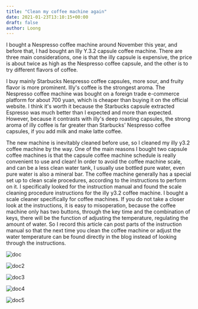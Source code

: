 ```yaml
---
title: "Clean my coffee machine again"
date: 2021-01-23T13:10:15+00:00
draft: false
author: Loong
---
```


[//]: # ( UUID: bf571084-b2b3-4951-8d95-819404670825 )
[//]: # ( Title: Clean my coffee machine again )
[//]: # ( Created: 2021-01-23T13:10:15+00:00 )

I bought a Nespresso coffee machine around November this year, and before that, I had bought an Illy Y.3.2 capsule coffee machine. There are three main considerations, one is that the illy capsule is expensive, the price is about twice as high as the Nespresso coffee capsule, and the other is to try different flavors of coffee.

I buy mainly Starbucks Nespresso coffee capsules, more sour, and fruity flavor is more prominent. Illy's coffee is the strongest aroma. The Nespresso coffee machine was bought on a foreign trade e-commerce platform for about 700 yuan, which is cheaper than buying it on the official website. I think it's worth it because the Starbucks capsule extracted Espresso was much better than I expected and more than expected. However, because it contrasts with illy's deep roasting capsules, the strong aroma of illy coffee is far greater than Starbucks' Nespresso coffee capsules, if you add milk and make latte coffee.

The new machine is inevitably cleaned before use, so I cleaned my illy y3.2 coffee machine by the way. One of the main reasons I bought two capsule coffee machines is that the capsule coffee machine schedule is really convenient to use and clean! In order to avoid the coffee machine scale, and can be a less clean water tank, I usually use bottled pure water, even pure water is also a mineral bar. The coffee machine generally has a special set up to clean scale procedures, according to the instructions to perform on it. I specifically looked for the instruction manual and found the scale cleaning procedure instructions for the illy y3.2 coffee machine. I bought a scale cleaner specifically for coffee machines. If you do not take a closer look at the instructions, it is easy to misoperation, because the coffee machine only has two buttons, through the key time and the combination of keys, there will be the function of adjusting the temperature, regulating the amount of water. So I record this article can post parts of the instruction manual so that the next time you clean the coffee machine or adjust the water temperature can be found directly in the blog instead of looking through the instructions.

![doc](/images/IMG_2387.jpeg)

![doc2](/images/IMG_2390.jpeg)

![doc3](/images/IMG_2391.jpeg)

![doc4](/images/IMG_2392.jpeg)

![doc5](/images/IMG_2393.jpeg)